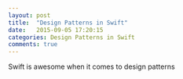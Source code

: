 ```yaml
---
layout: post
title:  "Design Patterns in Swift"
date:   2015-09-05 17:20:15
categories: Design Patterns in Swift
comments: true
---
```


Swift is awesome when it comes to design patterns
